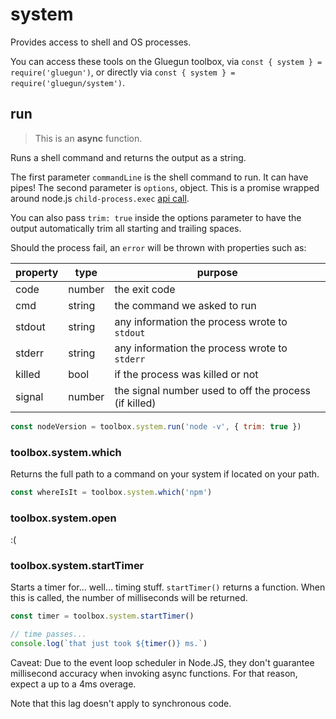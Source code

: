 # system

Provides access to shell and OS processes.

You can access these tools on the Gluegun toolbox, via `const { system } = require('gluegun')`, or directly via `const { system } = require('gluegun/system')`.

## run

> This is an **async** function.

Runs a shell command and returns the output as a string.

The first parameter `commandLine` is the shell command to run. It can have pipes! The
second parameter is `options`, object. This is a promise wrapped around node.js `child-process.exec`
[api call](https://nodejs.org/api/child_process.html#child_process_child_process_exec_command_options_callback).

You can also pass `trim: true` inside the options parameter to have the output automatically trim all
starting and trailing spaces.

Should the process fail, an `error` will be thrown with properties such as:

| property | type   | purpose                                               |
| -------- | ------ | ----------------------------------------------------- |
| code     | number | the exit code                                         |
| cmd      | string | the command we asked to run                           |
| stdout   | string | any information the process wrote to `stdout`         |
| stderr   | string | any information the process wrote to `stderr`         |
| killed   | bool   | if the process was killed or not                      |
| signal   | number | the signal number used to off the process (if killed) |

```js
const nodeVersion = toolbox.system.run('node -v', { trim: true })
```

### toolbox.system.which

Returns the full path to a command on your system if located on your path.

```js
const whereIsIt = toolbox.system.which('npm')
```

### toolbox.system.open

:(

### toolbox.system.startTimer

Starts a timer for... well... timing stuff. `startTimer()` returns a function. When this is called, the number of milliseconds will be returned.

```js
const timer = toolbox.system.startTimer()

// time passes...
console.log(`that just took ${timer()} ms.`)
```

Caveat: Due to the event loop scheduler in Node.JS, they don't guarantee millisecond accuracy when invoking async functions. For that reason, expect a up to a 4ms overage.

Note that this lag doesn't apply to synchronous code.
